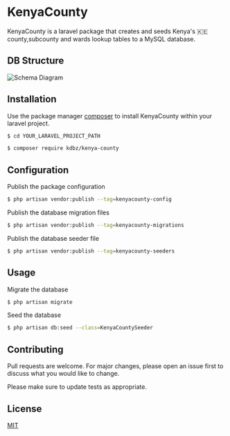 # KenyaCounty

KenyaCounty is a laravel package that creates and seeds Kenya's :kenya: county,subcounty and wards lookup tables to a MySQL database.

## DB Structure
![Schema Diagram](schema.png|width=200)

## Installation

Use the package manager [composer](https://getcomposer.org/) to install KenyaCounty within your laravel project.

```bash
$ cd YOUR_LARAVEL_PROJECT_PATH

$ composer require kdbz/kenya-county
```

## Configuration

Publish the package configuration
```bash
$ php artisan vendor:publish --tag=kenyacounty-config
```

Publish the database migration files
```bash
$ php artisan vendor:publish --tag=kenyacounty-migrations
```

Publish the database seeder file
```bash
$ php artisan vendor:publish --tag=kenyacounty-seeders
```

## Usage
Migrate the database
```bash
$ php artisan migrate
```
Seed the database
```bash
$ php artisan db:seed --class=KenyaCountySeeder
```

## Contributing
Pull requests are welcome. For major changes, please open an issue first to discuss what you would like to change.

Please make sure to update tests as appropriate.

## License
[MIT](https://choosealicense.com/licenses/mit/)